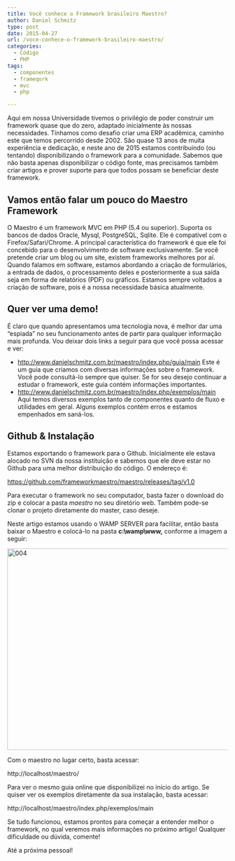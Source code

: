 ```yaml
---
title: Você conhece o Framework brasileiro Maestro?
author: Daniel Schmitz
type: post
date: 2015-04-27
url: /voce-conhece-o-framework-brasileiro-maestro/
categories:
  - Código
  - PHP
tags:
  - componentes
  - frameqork
  - mvc
  - php

---
```

Aqui em nossa Universidade tivemos o privilégio de poder construir um framework quase que do zero, adaptado inicialmente às nossas necessidades. Tínhamos como desafio criar uma ERP acadêmica, caminho este que temos percorrido desde 2002. São quase 13 anos de muita experiência e dedicação, e neste ano de 2015 estamos contribuindo (ou tentando) disponibilizando o framework para a comunidade. Sabemos que não basta apenas disponibilizar o código fonte, mas precisamos também criar artigos e prover suporte para que todos possam se beneficiar deste framework.

## Vamos então falar um pouco do Maestro Framework

O Maestro é um framework MVC em PHP (5.4 ou superior). Suporta os bancos de dados Oracle, Mysql, PostgreSQL, Sqlite. Ele é compatível com o Firefox/Safari/Chrome. A principal característica do framework é que ele foi concebido para o desenvolvimento de software exclusivamente. Se você pretende criar um blog ou um site, existem frameworks melhores por aí. Quando falamos em software, estamos abordando a criação de formulários, a entrada de dados, o processamento deles e posteriormente a sua saída seja em forma de relatórios (PDF) ou gráficos. Estamos sempre voltados a criação de software, pois é a nossa necessidade básica atualmente.

## Quer ver uma demo!

É claro que quando apresentamos uma tecnologia nova, é melhor dar uma &#8220;espiada&#8221; no seu funcionamento antes de partir para qualquer informação mais profunda. Vou deixar dois links a seguir para que você possa acessar e ver:

  * <http://www.danielschmitz.com.br/maestro/index.php/guia/main> Este é um guia que criamos com diversas informações sobre o framework. Você pode consultá-lo sempre que quiser. Se for seu desejo continuar a estudar o framework, este guia contém informações importantes.
  * <http://www.danielschmitz.com.br/maestro/index.php/exemplos/main> Aqui temos diversos exemplos tanto de componentes quanto de fluxo e utilidades em geral. Alguns exemplos contém erros e estamos empenhados em saná-los.

## Github & Instalação

Estamos exportando o framework para o Github. Inicialmente ele estava alocado no SVN da nossa instituição e sabemos que ele deve estar no Github para uma melhor distribuição do código. O endereço é:

<https://github.com/frameworkmaestro/maestro/releases/tag/v1.0>

Para executar o framework no seu computador, basta fazer o download do zip e colocar a pasta _maestro_ no seu diretório web. Também pode-se clonar o projeto diretamente do master, caso deseje.

Neste artigo estamos usando o WAMP SERVER para facilitar, então basta baixar o Maestro e colocá-lo na pasta **c:\wamp\www,** conforme a imagem a seguir:

[<img class="alignnone size-full wp-image-48348" src="http://tableless.com.br/wp-content/uploads/2015/04/004.png" alt="004" width="522" height="460" />][1]

Com o maestro no lugar certo, basta acessar:

http://localhost/maestro/

Para ver o mesmo guia online que disponibilizei no início do artigo. Se quiser ver os exemplos diretamente da sua instalação, basta acessar:

http://localhost/maestro/index.php/exemplos/main

Se tudo funcionou, estamos prontos para começar a entender melhor o framework, no qual veremos mais informações no próximo artigo! Qualquer dificuldade ou dúvida, comente!

Até a próxima pessoal!

 [1]: http://tableless.com.br/wp-content/uploads/2015/04/004.png